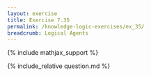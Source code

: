 ```yaml
---
layout: exercise
title: Exercise 7.35
permalink: /knowledge-logic-exercises/ex_35/
breadcrumb: Logical Agents
---
```


{% include mathjax_support %}

<div><i class="arrow-up loader" data-chapter="knowledge-logic-exercises" data-exercise="ex_35" data-rating="0"></i></div>
{% include_relative question.md %}
